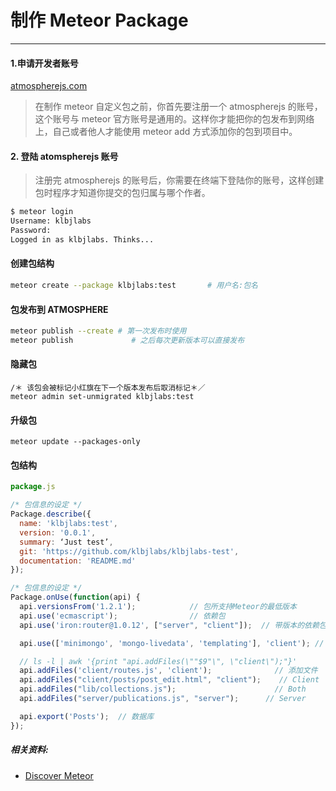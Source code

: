 # 制作 Meteor Package
---

#### 1.申请开发者账号
  [atmospherejs.com](https://atmospherejs.com/)
>  在制作 meteor 自定义包之前，你首先要注册一个 atmospherejs 的账号，这个账号与 meteor 官方账号是通用的。这样你才能把你的包发布到网络上，自己或者他人才能使用 meteor add 方式添加你的包到项目中。

#### 2. 登陆 atomspherejs 账号

>  注册完 atmospherejs 的账号后，你需要在终端下登陆你的账号，这样创建包时程序才知道你提交的包归属与哪个作者。

  ``` bash
  $ meteor login     
  Username: klbjlabs
  Password:                                     
  Logged in as klbjlabs. Thinks...
  ```



#### 创建包结构
``` bash
meteor create --package klbjlabs:test       # 用户名:包名
```


#### 包发布到 ATMOSPHERE
``` bash
meteor publish --create	# 第一次发布时使用
meteor publish             # 之后每次更新版本可以直接发布
```

#### 隐藏包
```
/＊ 该包会被标记小红旗在下一个版本发布后取消标记＊／
meteor admin set-unmigrated klbjlabs:test
```

#### 升级包
```
meteor update --packages-only
```

#### 包结构
```js
package.js

/* 包信息的设定 */
Package.describe({
  name: 'klbjlabs:test',
  version: '0.0.1',
  summary: ‘Just test’,
  git: 'https://github.com/klbjlabs/klbjlabs-test',
  documentation: 'README.md'
});

/* 包信息的设定 */
Package.onUse(function(api) {
  api.versionsFrom('1.2.1');			// 包所支持Meteor的最低版本
  api.use('ecmascript');			    // 依赖包
  api.use('iron:router@1.0.12', ["server", "client"]);	// 带版本的依赖包格式

  api.use(['minimongo', 'mongo-livedata', 'templating'], 'client');	// mongo and template

  // ls -l | awk '{print "api.addFiles(\""$9"\", \"client\");"}'
  api.addFiles('client/routes.js', 'client');			   // 添加文件
  api.addFiles("client/posts/post_edit.html", "client");	// Client
  api.addFiles("lib/collections.js");				       // Both
  api.addFiles("server/publications.js", "server");		 // Server

  api.export('Posts');	// 数据库
});
```
##### 相关资料:
* [Discover Meteor](http://zh.discovermeteor.com/chapters/creating-a-meteor-package/)
